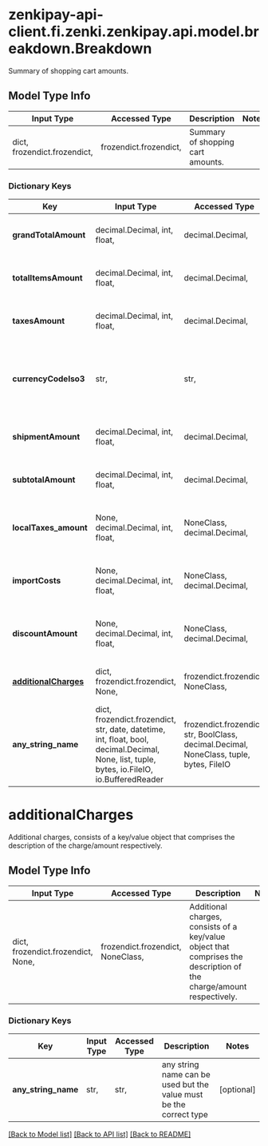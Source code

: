 # zenkipay-api-client.fi.zenki.zenkipay.api.model.breakdown.Breakdown

Summary of shopping cart amounts.

## Model Type Info
Input Type | Accessed Type | Description | Notes
------------ | ------------- | ------------- | -------------
dict, frozendict.frozendict,  | frozendict.frozendict,  | Summary of shopping cart amounts. | 

### Dictionary Keys
Key | Input Type | Accessed Type | Description | Notes
------------ | ------------- | ------------- | ------------- | -------------
**grandTotalAmount** | decimal.Decimal, int, float,  | decimal.Decimal,  | Sum of subtotalAmount, taxesAmount, localTaxesAmount, importCosts, and each value of additionalCharges minus discountAmount. | value must be a 64 bit float
**totalItemsAmount** | decimal.Decimal, int, float,  | decimal.Decimal,  | Sum of the total cost of the items (quantity * unitPrice). | value must be a 64 bit float
**taxesAmount** | decimal.Decimal, int, float,  | decimal.Decimal,  | Taxes, if not applied, its value must be 0. | value must be a 64 bit float
**currencyCodeIso3** | str,  | str,  | Unique code of the currency of the country, the definition of the ISO 4217 standard is used with 3 characters, see: https://es.wikipedia.org/wiki/ISO_4217 or https://www.iso.org/iso-4217-currency-codes.html. | 
**shipmentAmount** | decimal.Decimal, int, float,  | decimal.Decimal,  | Shipping cost, in case of not applying its value must be 0. | value must be a 64 bit float
**subtotalAmount** | decimal.Decimal, int, float,  | decimal.Decimal,  | Sum of total_items_amount plus shipment_amount. | value must be a 64 bit float
**localTaxes_amount** | None, decimal.Decimal, int, float,  | NoneClass, decimal.Decimal,  | Local taxes, if not applied, its value must be 0. | [optional] value must be a 64 bit float
**importCosts** | None, decimal.Decimal, int, float,  | NoneClass, decimal.Decimal,  | Import costs, if not applied, its value must be 0. | [optional] value must be a 64 bit float
**discountAmount** | None, decimal.Decimal, int, float,  | NoneClass, decimal.Decimal,  | Discount of your merchant, in case of not applying its value must be 0. | [optional] value must be a 64 bit float
**[additionalCharges](#additionalCharges)** | dict, frozendict.frozendict, None,  | frozendict.frozendict, NoneClass,  | Additional charges, consists of a key/value object that comprises the description of the charge/amount respectively. | [optional] 
**any_string_name** | dict, frozendict.frozendict, str, date, datetime, int, float, bool, decimal.Decimal, None, list, tuple, bytes, io.FileIO, io.BufferedReader | frozendict.frozendict, str, BoolClass, decimal.Decimal, NoneClass, tuple, bytes, FileIO | any string name can be used but the value must be the correct type | [optional]

# additionalCharges

Additional charges, consists of a key/value object that comprises the description of the charge/amount respectively.

## Model Type Info
Input Type | Accessed Type | Description | Notes
------------ | ------------- | ------------- | -------------
dict, frozendict.frozendict, None,  | frozendict.frozendict, NoneClass,  | Additional charges, consists of a key/value object that comprises the description of the charge/amount respectively. | 

### Dictionary Keys
Key | Input Type | Accessed Type | Description | Notes
------------ | ------------- | ------------- | ------------- | -------------
**any_string_name** | str,  | str,  | any string name can be used but the value must be the correct type | [optional] 

[[Back to Model list]](../../README.md#documentation-for-models) [[Back to API list]](../../README.md#documentation-for-api-endpoints) [[Back to README]](../../README.md)

